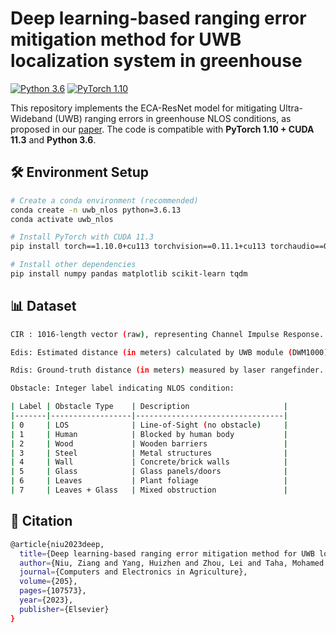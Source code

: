 # Deep learning-based ranging error mitigation method for UWB localization system in greenhouse

[![Python 3.6](https://img.shields.io/badge/Python-3.6-blue.svg)](https://www.python.org/downloads/release/python-3613/)
[![PyTorch 1.10](https://img.shields.io/badge/PyTorch-1.10%2Bcu113-orange.svg)](https://pytorch.org/get-started/previous-versions/#v110)

This repository implements the ECA-ResNet model for mitigating Ultra-Wideband (UWB) ranging errors in greenhouse NLOS conditions, as proposed in our [paper](https://doi.org/10.1016/j.compag.2022.107573). The code is compatible with **PyTorch 1.10 + CUDA 11.3** and **Python 3.6**.

## 🛠️ Environment Setup
```bash
# Create a conda environment (recommended)
conda create -n uwb_nlos python=3.6.13
conda activate uwb_nlos

# Install PyTorch with CUDA 11.3
pip install torch==1.10.0+cu113 torchvision==0.11.1+cu113 torchaudio==0.10.0+cu113 -f https://download.pytorch.org/whl/cu113/torch_stable.html

# Install other dependencies
pip install numpy pandas matplotlib scikit-learn tqdm
```

## 📊 Dataset
```bash
CIR : 1016-length vector (raw), representing Channel Impulse Response.

Edis: Estimated distance (in meters) calculated by UWB module (DWM1000).

Rdis: Ground-truth distance (in meters) measured by laser rangefinder.

Obstacle: Integer label indicating NLOS condition:

| Label | Obstacle Type    | Description                     |
|-------|------------------|---------------------------------|
| 0     | LOS              | Line-of-Sight (no obstacle)     |
| 1     | Human            | Blocked by human body           |
| 2     | Wood             | Wooden barriers                 |
| 3     | Steel            | Metal structures                |
| 4     | Wall             | Concrete/brick walls            |
| 5     | Glass            | Glass panels/doors              |
| 6     | Leaves           | Plant foliage                   |
| 7     | Leaves + Glass   | Mixed obstruction               |
```


## 📜 Citation
```bash
@article{niu2023deep,
  title={Deep learning-based ranging error mitigation method for UWB localization system in greenhouse},
  author={Niu, Ziang and Yang, Huizhen and Zhou, Lei and Taha, Mohamed Farag and He, Yong and Qiu, Zhengjun},
  journal={Computers and Electronics in Agriculture},
  volume={205},
  pages={107573},
  year={2023},
  publisher={Elsevier}
}
```